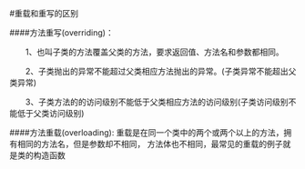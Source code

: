 #重载和重写的区别

####方法重写(overriding)：

　　1、也叫子类的方法覆盖父类的方法，要求返回值、方法名和参数都相同。

　　2、子类抛出的异常不能超过父类相应方法抛出的异常。(子类异常不能超出父类异常)

　　3、子类方法的的访问级别不能低于父类相应方法的访问级别(子类访问级别不能低于父类访问级别)

####方法重载(overloading):
重载是在同一个类中的两个或两个以上的方法，拥有相同的方法名，但是参数却不相同，
方法体也不相同，最常见的重载的例子就是类的构造函数
